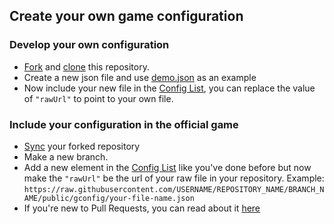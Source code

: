 ## Create your own game configuration


### Develop your own configuration
* [Fork](https://github.com/MyzBai/TinkerersSubject/fork) and [clone](https://docs.github.com/en/repositories/creating-and-managing-repositories/cloning-a-repository) this repository.
* Create a new json file and use [demo.json](demo.json) as an example
* Now include your new file in the [Config List](configList.json), you can replace the value of `"rawUrl"` to point to your own file.


### Include your configuration in the official game
* [Sync](https://docs.github.com/en/pull-requests/collaborating-with-pull-requests/working-with-forks/syncing-a-fork) your forked repository
* Make a new branch.
* Add a new element in the [Config List](configList.json) like you've done before but now make the `"rawUrl"` be the url of your raw file in your repository.
Example: `https://raw.githubusercontent.com/USERNAME/REPOSITORY_NAME/BRANCH_NAME/public/gconfig/your-file-name.json`
* If you're new to Pull Requests, you can read about it [here](https://docs.github.com/en/pull-requests/collaborating-with-pull-requests/proposing-changes-to-your-work-with-pull-requests/about-pull-requests)
